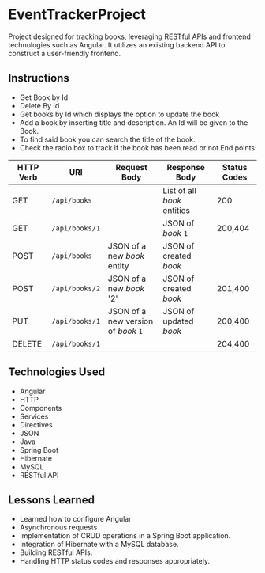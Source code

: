 # EventTrackerProject

Project designed for tracking books, leveraging RESTful APIs and frontend technologies such as Angular. It utilizes an existing backend API to construct a user-friendly frontend. 

## Instructions
- Get Book by Id
- Delete By Id
- Get books by Id which displays the option to update the book
- Add a book by inserting title and description. An Id will be given to the Book.
- To find said book you can search the title of the book.
- Check the radio box to track if the book has been read or not
End points:

| HTTP Verb | URI               | Request Body | Response Body | Status Codes |
|-----------|-------------------|--------------|---------------|---------|
| GET       | `/api/books`      |              | List of all _book_ entities | 200 |
| GET       | `/api/books/1`   |              | JSON of _book_ `1` | 200,404 |
| POST      | `/api/books`      | JSON of a new _book_ entity  | JSON of created _book_ |  |
| POST      | `/api/books/2`      | JSON of a new _book_ '2'  | JSON of created _book_ | 201,400 |
| PUT       | `/api/books/1`   | JSON of a new version of _book_ `1`| JSON of updated _book_ | 200,400 |
| DELETE    | `/api/books/1`   |              |               | 204,400|


## Technologies Used

- Angular
- HTTP
- Components
- Services
- Directives
- JSON
- Java
- Spring Boot
- Hibernate
- MySQL
- RESTful API

## Lessons Learned
- Learned how to configure Angular
- Asynchronous requests
- Implementation of CRUD operations in a Spring Boot application.
- Integration of Hibernate with a MySQL database.
- Building RESTful APIs.
- Handling HTTP status codes and responses appropriately.
